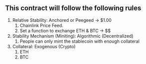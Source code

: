 
## This contract will follow the following rules

1. Relative Stability: Anchored or Peegeed -> $1.00
    1. Chainlink Price Feed.
    2. Set a function to exchange ETH & BTC -> $$
2. Stability Mechanism (Miniting):  Algorithmic (Decentralized)
    1. People can only mint the stablecoin with enough collateral
3. Collateral: Exogenous (Crypto)
    1. ETH
    2. BTC